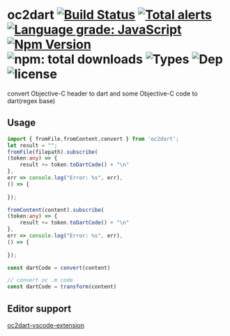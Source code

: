 
# oc2dart  [![Build Status](https://travis-ci.org/bung87/oc2dart.svg?branch=master)](https://travis-ci.org/bung87/oc2dart)  [![Total alerts](https://img.shields.io/lgtm/alerts/g/bung87/oc2dart.svg?logo=lgtm&logoWidth=18)](https://lgtm.com/projects/g/bung87/oc2dart/alerts/) [![Language grade: JavaScript](https://img.shields.io/lgtm/grade/javascript/g/bung87/oc2dart.svg?logo=lgtm&logoWidth=18)](https://lgtm.com/projects/g/bung87/oc2dart/context:javascript) [![Npm Version](https://badgen.net/npm/v/oc2dart)](https://www.npmjs.com/package/oc2dart)  ![npm: total downloads](https://badgen.net/npm/dt/oc2dart) ![Types](https://badgen.net/npm/types/oc2dart) ![Dep](https://badgen.net/david/dep/bung87/oc2dart) ![license](https://badgen.net/npm/license/oc2dart)

convert Objective-C header to dart and some Objective-C code to dart(regex base)


## Usage  

``` typescript
import { fromFile,fromContent,convert } from 'oc2dart';
let result = "";
fromFile(filepath).subscribe(
(token:any) => {
    result += token.toDartCode() + "\n"
},
err => console.log("Error: %s", err),
() => {
    
});

fromContent(content).subscribe(
(token:any) => {
    result += token.toDartCode() + "\n"
},
err => console.log("Error: %s", err),
() => {
    
});

const dartCode = convert(content)

// convert oc .m code
const dartCode = transform(content)
```

## Editor support  

[oc2dart-vscode-extension](https://marketplace.visualstudio.com/items?itemName=bung87.oc2dart)